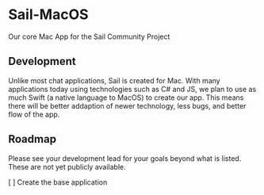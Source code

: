 # Sail-MacOS
Our core Mac App for the Sail Community Project

## Development 

Unlike most chat applications, Sail is created for Mac. With many applications today using technologies such as C# and JS, we plan to use as much Swift (a native language to MacOS) to create our app. This means there will be better addaption of newer technology, less bugs, and better flow of the app.

## Roadmap

Please see your development lead for your goals beyond what is listed. These are not yet publicly available.

[ ] Create the base application
